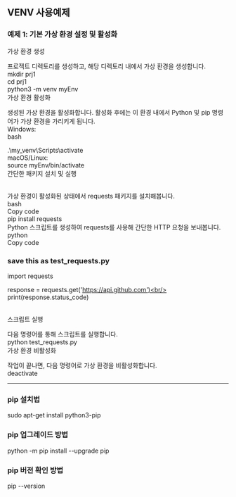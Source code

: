 ## VENV 사용예제

### 예제 1: 기본 가상 환경 설정 및 활성화

가상 환경 생성<br/>

프로젝트 디렉토리를 생성하고, 해당 디렉토리 내에서 가상 환경을 생성합니다.<br/>
mkdir prj1<br/>
cd prj1<br/>
python3 -m venv myEnv<br/>
가상 환경 활성화<br/>

생성된 가상 환경을 활성화합니다. 활성화 후에는 이 환경 내에서 Python 및 pip 명령어가 가상 환경을 가리키게 됩니다.<br/>
Windows:<br/>
bash<br/>

.\my_venv\Scripts\activate<br/>
macOS/Linux:<br/>
source myEnv/bin/activate<br/>
간단한 패키지 설치 및 실행<br/>
<br/>

가상 환경이 활성화된 상태에서 requests 패키지를 설치해봅니다.<br/>
bash<br/>
Copy code<br/>
pip install requests<br/>
Python 스크립트를 생성하여 requests를 사용해 간단한 HTTP 요청을 보내봅니다.<br/>
python<br/>
Copy code<br/>

### save this as test_requests.py
import requests<br/>

response = requests.get('https://api.github.com')<br/>
print(response.status_code)<br/>

<br/>스크립트 실행<br/>

다음 명령어를 통해 스크립트를 실행합니다.<br/>
python test_requests.py<br/>
가상 환경 비활성화<br/>

작업이 끝나면, 다음 명령어로 가상 환경을 비활성화합니다.<br/>
deactivate<br/>

-------------------------------------
### pip 설치법
sudo apt-get install python3-pip
### pip 업그레이드 방법
python -m pip install --upgrade pip
### pip 버전 확인 방법
pip --version


